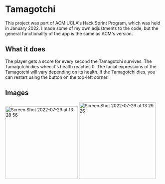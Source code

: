 # Tamagotchi
This project was part of ACM UCLA's Hack Sprint Program, which was held in January 2022. I made some of my own adjustments to the code, but the general functionality of the app is the same as ACM's version.  
## What it does
The player gets a score for every second the Tamagotchi survives. The Tamagotchi dies when it's health reaches 0. The facial expressions of the Tamagotchi will vary depending on its health. If the Tamagotchi dies, you can restart using the button on the top-left corner.  

## Images

<img width="233" alt="Screen Shot 2022-07-29 at 13 28 56" src="https://user-images.githubusercontent.com/72852740/181838512-5115036a-c8fd-48ac-8aa6-490c8ba25caf.png">
<img width="246" alt="Screen Shot 2022-07-29 at 13 29 26" src="https://user-images.githubusercontent.com/72852740/181838584-752ee6ce-4e48-4377-bf2e-24bb800b4f0c.png">
